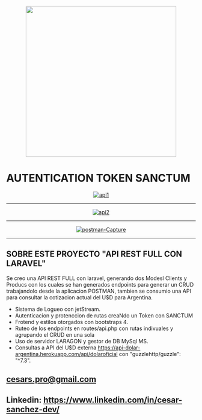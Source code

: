 <p align="center"><a href="#"><img src="https://raw.githubusercontent.com/laravel/art/master/logo-lockup/5%20SVG/2%20CMYK/1%20Full%20Color/laravel-logolockup-cmyk-red.svg" width="400"></a></p>

<p align="center"> 
<h1><a>AUTENTICATION TOKEN SANCTUM</a></h1>
</p>

<p align="center">
    <a href="https://ibb.co/t36vW2d"><img src="https://i.ibb.co/yVCZbk3/api1.png" alt="api1" border="0"></a>   
</p>
<hr> 
<p align="center">
    <a href="https://ibb.co/rG6vQ2n"><img src="https://i.ibb.co/Fbwnh4G/api2.png" alt="api2" border="0"></a>    
</p>   
<hr> 
<p align="center">
    <a href="https://ibb.co/gyYdzDK"><img src="https://i.ibb.co/kKZJQhC/postman-Capture.png" alt="postman-Capture" border="0"></a>
</p>
<hr>

## SOBRE ESTE PROYECTO "API REST FULL CON LARAVEL" 

Se creo una API REST FULL con laravel, generando dos Modesl Clients y Producs con los cuales se han generados endpoints para generar un CRUD trabajandolo desde la aplicacion POSTMAN, tambien se consumio una API para consultar la cotizacion actual del U$D para Argentina.

- Sistema de Logueo con jetStream.
- Autenticacion y protenccion de rutas creaNdo un Token con SANCTUM
- Frotend y estilos otorgados con bootstraps 4.
- Ruteo de los endpoints en routes/api.php con rutas indivuales y agrupando el CRUD en una sola
- Uso de servidor LARAGON y gestor de DB MySql MS.
- Consultas a API del U$D externa https://api-dolar-argentina.herokuapp.com/api/dolaroficial con "guzzlehttp/guzzle": "^7.3".
 
 

## cesars.pro@gmail.com
## Linkedin: https://www.linkedin.com/in/cesar-sanchez-dev/

